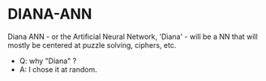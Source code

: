# DIANA-ANN
Diana ANN - or the Artificial Neural Network, 'Diana' - will be a NN that will mostly be centered at puzzle solving, ciphers, etc.


* Q: why "Diana" ?
* A: I chose it at random.
